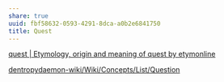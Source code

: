 ```yaml
---
share: true
uuid: fbf58632-0593-4291-8dca-a0b2e6841750
title: Quest
---
```

[quest | Etymology, origin and meaning of quest by etymonline](https://www.etymonline.com/word/quest)



[dentropydaemon-wiki/Wiki/Concepts/List/Question](/undefined)